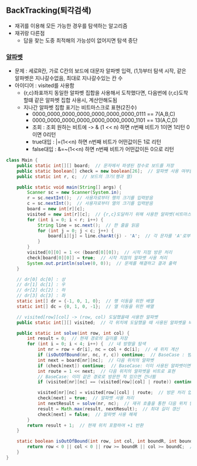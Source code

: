 ## BackTracking(퇴각검색)
- 재귀를 이용해 모든 가능한 경우를 탐색하는 알고리즘
- 재귀랑 다른점
  - 답을 찾는 도중 최적해의 가능성이 없어지면 탐색 중단

### [알파벳](https://www.acmicpc.net/problem/1987)
- 문제 : 세로R칸, 가로 C칸의 보드에 대문자 알파벳 입력, (1,1)부터 탐색 시작, 같은 알파벳은 지나갈수없음, 최대로 지나갈수있는 칸 수
- 아이디어 : visited를 사용함
  - {r,c}좌표까지 동일한 알파벳 집합을 사용해서 도착했다면, 다음번에 {r,c}도착할떄 같은 알파벳 집합 사용시, 계산안해도됨
  - 지나간 알파벳 집합 표기는 비트마스크로 표현(2진수)
    - 0000_0000_0000_0000_0000_0000_0000_0111 == 7(A,B,C)
    - 0000_0000_0000_0000_0000_0000_0000_1101 == 13(A,C,D)
    - 조회 : 조회 원하는 비트에 -> & (1 << n) 하면 n번째 비트가 1이면 1리턴 0이면 0리턴
    - true대입 : |=(1<<n) 하면 n번째 비트가 어떤값이든 1로 리턴
    - false대입 : &=~(1<<n) 하면 n번째 비트가 어떤값이든 0으로 리턴
```java
class Main {
    public static int[][] board;  // 문자에서 파생된 정수로 보드를 저장
    public static boolean[] check = new boolean[26];  // 알파벳 사용 여부를 추적
    public static int r, c;  // 보드의 크기(행과 열)

    public static void main(String[] args) {
        Scanner sc = new Scanner(System.in);
        r = sc.nextInt();  // 사용자로부터 행의 크기를 입력받음
        c = sc.nextInt();  // 사용자로부터 열의 크기를 입력받음
        board = new int[r][c];
        visited = new int[r][c];  // {r,c}도달하기 위해 사용한 알파벳(비트마스크로 표현)
        for (int i = 0; i < r; i++) {
            String line = sc.next();  // 한 줄을 읽음
            for (int j = 0; j < c; j++) {
                board[i][j] = line.charAt(j) - 'A';  // 각 문자를 'A'로부터의 차이값으로 정수로 변환
            }
        }
        visited[0][0] = 1 << (board[0][0]);  // 시작 지점 방문 처리
        check[board[0][0]] = true;  // 시작 지점의 알파벳 사용 처리
        System.out.println(solve(0, 0));  // 문제를 해결하고 결과 출력
    }

    // dr[0] dc[0] : 상
    // dr[1] dc[1] : 우
    // dr[2] dc[2] : 하
    // dr[3] dc[3] : 좌
    static int[] dr = {-1, 0, 1, 0};  // 행 이동을 위한 배열
    static int[] dc = {0, 1, 0, -1};  // 열 이동을 위한 배열

    // visited[row][col] -> (row, col) 도달했을때 사용한 알파벳
    public static int[][] visited;  // 각 위치에 도달했을 때 사용된 알파벳을 비트마스킹으로 저장

    public static int solve(int row, int col) {
        int result = 0;  // 현재 경로의 길이를 저장
        for (int i = 0; i < 4; i++) {  // 네 방향을 탐색
            int nr = row + dr[i], nc = col + dc[i];  // 새 위치 계산
            if (isOutOfBound(nr, nc, r, c)) continue;  // BaseCase : 범위를 벗어나면 건너뜀
            int next = board[nr][nc];  // 다음 위치의 알파벳
            if (check[next]) continue;  // BaseCase: 이미 사용된 알파벳이면 건너뜀
            int route = 1 << next;  // 다음 위치의 알파벳을 비트로 표현
            // BaseCase: 이미 같은 경로로 방문한 적 있으면 건너뜀
            if (visited[nr][nc] == (visited[row][col] | route)) continue;  

            visited[nr][nc] = visited[row][col] | route;  // 방문 처리 업데이트
            check[next] = true;  // 알파벳 사용 처리
            int nextResult = solve(nr, nc);  // 재귀 호출을 통한 다음 위치 탐색
            result = Math.max(result, nextResult);  // 최대 길이 갱신
            check[next] = false;  // 알파벳 사용 해제
        }
        return result + 1;  // 현재 위치 포함하여 +1 반환
    }

    static boolean isOutOfBound(int row, int col, int boundR, int boundC) {
        return row < 0 || col < 0 || row >= boundR || col >= boundC;  // 범위 체크 함수
    }
}
```